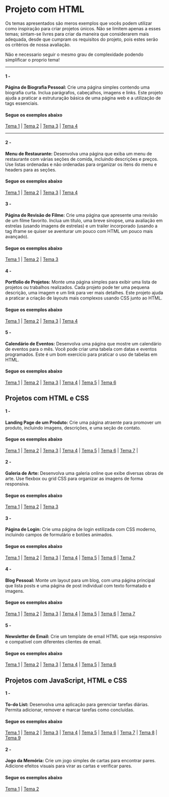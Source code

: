 # Projeto com HTML

Os temas apresentados são meros exemplos que vocês podem utilizar como inspiração para criar projetos únicos.
Não se limitem apenas a esses temas; sintam-se livres para criar da maneira que considerarem mais adequada, desde que cumpram os requisitos do projeto, pois estes serão os critérios de nossa avaliação.

Não e necessario seguir o mesmo grau de complexidade podendo simplificar o proprio tema! 

---

#### 1 -

**Página de Biografia Pessoal:** Crie uma página simples contendo uma biografia curta. Inclua parágrafos, cabeçalhos, imagens e links. Este projeto ajuda a praticar a estruturação básica de uma página web e a utilização de tags essenciais.

#### Segue os exemplos abaixo

[Tema 1](https://www.figma.com/community/file/1242433988683936945/personal-portfolio-landing-page-for-free?searchSessionId=lvofj18o-460ic3gcwas)
| [Tema 2](https://www.figma.com/community/file/1340296782361192289/personal-portfolio-landing-page-figma-dark-mode-colorful-design-free?searchSessionId=lvofmrn9-6qzfns3md4c)
| [Tema 3](https://www.figma.com/community/file/1201826115330536898/cardile-mini-profile-card-t002?searchSessionId=lvofmrn9-6qzfns3md4c)
| [Tema 4](https://www.figma.com/community/file/1225053817216437891/free-designer-portfolio-and-webflow-template-community)

---

#### 2 -

**Menu de Restaurante:** Desenvolva uma página que exiba um menu de restaurante com várias seções de comida, incluindo descrições e preços. Use listas ordenadas e não ordenadas para organizar os itens do menu e headers para as seções.

#### Segue os exemplos abaixo

[Tema 1](https://www.figma.com/community/file/1279449122114550102) |
[Tema 2](https://www.figma.com/community/file/1183499715870053510) |
[Tema 3](https://www.figma.com/community/file/1280794479309343824) |
[Tema 4](https://www.figma.com/community/file/1236846774437820122)

#### 3 -

**Página de Revisão de Filme:** Crie uma página que apresente uma revisão de um filme favorito. Inclua um título, uma breve sinopse, uma avaliação em estrelas (usando imagens de estrelas) e um trailer incorporado (usando a tag iframe se quiser se aventurar um pouco com HTML um pouco mais avançado).

#### Segue os exemplos abaixo

[Tema 1](https://www.imdb.com/title/tt0114369/?ref_=ttls_li_tt) |
[Tema 2](https://www.adorocinema.com/filmes/filme-300855/) |
[Tema 3](https://www.rottentomatoes.com/m/road_house)

#### 4 -

**Portfolio de Projetos:** Monte uma página simples para exibir uma lista de projetos ou trabalhos realizados. Cada projeto pode ter uma pequena descrição, uma imagem e um link para ver mais detalhes. Este projeto ajuda a praticar a criação de layouts mais complexos usando CSS junto ao HTML.

#### Segue os exemplos abaixo

[Tema 1](https://www.figma.com/community/file/1092530179065055790) |
[Tema 2](https://www.figma.com/community/file/829474905036527548) |
[Tema 3](https://www.figma.com/community/file/1095695980466714349) |
[Tema 4](https://www.figma.com/community/file/1082545665956388803/ui-ux-designer-portfolio?searchSessionId=lvoge7bh-z8n640baers)

#### 5 -

**Calendário de Eventos:** Desenvolva uma página que mostre um calendário de eventos para o mês. Você pode criar uma tabela com datas e eventos programados. Este é um bom exercício para praticar o uso de tabelas em HTML.

#### Segue os exemplos abaixo

[Tema 1](https://www.figma.com/community/file/1135763616273675246) |
[Tema 2](https://www.figma.com/community/file/971891903089086424) |
[Tema 3](https://www.figma.com/community/file/1041248096756808892) |
[Tema 4](https://www.figma.com/community/file/1006275953835737348) |
[Tema 5](https://www.figma.com/community/file/1012562994603384988) |
[Tema 6](https://www.figma.com/community/file/1013319257752441217)

## Projetos com HTML e CSS

#### 1 -

**Landing Page de um Produto:** Crie uma página atraente para promover um produto, incluindo imagens, descrições, e uma seção de contato.

#### Segue os exemplos abaixo

[Tema 1](https://www.figma.com/community/file/1105181694772199591) |
[Tema 2](https://www.figma.com/community/file/1009455013804645550/happenstance-promo-product-page) |
[Tema 3](https://www.figma.com/community/file/1188197926782571135) |
[Tema 4](https://www.figma.com/community/file/1187077524913871727) |
[Tema 5](https://www.figma.com/community/file/1209359468068736690) |
[Tema 6](https://www.figma.com/community/file/1220279153466890704) |
[Tema 7](https://www.figma.com/community/file/1008271290482217830/minimal-product-page) |

#### 2 -

**Galeria de Arte:** Desenvolva uma galeria online que exibe diversas obras de arte. Use flexbox ou grid CSS para organizar as imagens de forma responsiva.

#### Segue os exemplos abaixo

[Tema 1](https://www.figma.com/community/file/1195817493357935568) |
[Tema 2](https://www.figma.com/community/file/1286668209368994815) |
[Tema 3](https://www.figma.com/community/file/1244530046163247353)

#### 3 -

**Página de Login:** Crie uma página de login estilizada com CSS moderno, incluindo campos de formulário e botões animados.

#### Segue os exemplos abaixo

[Tema 1](https://www.figma.com/community/file/1050476989533233612/login-page-perfect-ui-freebie) |
[Tema 2](https://www.figma.com/community/file/1055776549704349872) |
[Tema 3](https://www.figma.com/community/file/1032944260806485156) |
[Tema 4](https://www.figma.com/community/file/1243245722750540384) |
[Tema 5](https://www.figma.com/community/file/1160207138067363752) |
[Tema 6](https://www.figma.com/community/file/1103268879672112747) |
[Tema 7](https://www.figma.com/community/file/1249321675959577741)

#### 4 -

**Blog Pessoal:** Monte um layout para um blog, com uma página principal que lista posts e uma página de post individual com texto formatado e imagens.

#### Segue os exemplos abaixo

[Tema 1](https://www.figma.com/community/file/1241644495906402564) |
[Tema 2](https://www.figma.com/community/file/1176352539233777832) |
[Tema 3](https://www.figma.com/community/file/992618946617125390) |
[Tema 4](https://www.figma.com/community/file/1222937413294089320) |
[Tema 5](https://www.figma.com/community/file/1075324816965000208) |
[Tema 6](https://www.figma.com/community/file/966938373747932093) |
[Tema 7](https://www.figma.com/community/file/1330030960963712520)

#### 5 -

**Newsletter de Email:** Crie um template de email HTML que seja responsivo e compatível com diferentes clientes de email.

#### Segue os exemplos abaixo

[Tema 1](https://www.figma.com/community/file/1202448327560295630) |
[Tema 2](https://www.figma.com/community/file/1366625869857520292) |
[Tema 3](https://www.figma.com/community/file/1143231852571941577) |
[Tema 4](https://www.figma.com/community/file/1007371072165000809) |
[Tema 5](https://www.figma.com/community/file/1168800894362124576) |
[Tema 6](https://www.figma.com/community/file/881069185071089185)

## Projetos com JavaScript, HTML e CSS

#### 1 -

**To-do List:** Desenvolva uma aplicação para gerenciar tarefas diárias. Permita adicionar, remover e marcar tarefas como concluídas.

#### Segue os exemplos abaixo

[Tema 1](https://www.figma.com/community/file/943640511769513691) |
[Tema 2](https://www.figma.com/community/file/1050399365585554845) |
[Tema 3](https://www.figma.com/community/file/1182683143786000762) |
[Tema 4](https://www.figma.com/community/widget/1172077751408231643) |
[Tema 5](https://www.figma.com/community/file/1117132098078705186) |
[Tema 6](https://www.figma.com/community/file/1177896722179771832) |
[Tema 7](https://www.figma.com/community/file/904983374048225996) |
[Tema 8](https://www.figma.com/community/file/1234925437659671587) |
[Tema 9](https://www.figma.com/community/file/1192904575853859483)

#### 2 -

**Jogo da Memória:** Crie um jogo simples de cartas para encontrar pares. Adicione efeitos visuais para virar as cartas e verificar pares.

#### Segue os exemplos abaixo

[Tema 1](https://www.figma.com/community/file/1205994643997385957) |
[Tema 2](https://www.figma.com/community/file/1337745829139137456)
